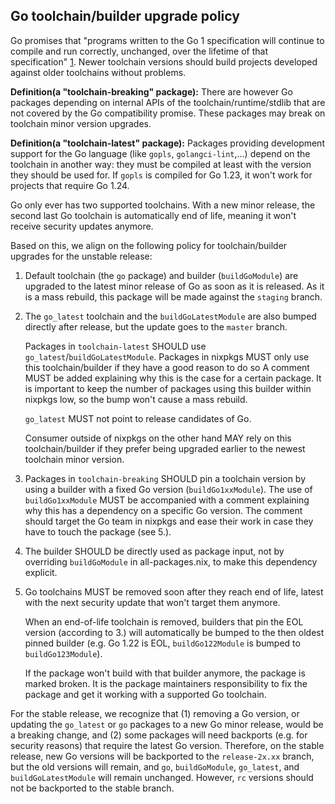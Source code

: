 ## Go toolchain/builder upgrade policy

Go promises that "programs written to the Go 1 specification will continue to compile and run correctly, unchanged, over the lifetime of that specification" [1].
Newer toolchain versions should build projects developed against older toolchains without problems.

**Definition(a "toolchain-breaking" package):**
There are however Go packages depending on internal APIs of the toolchain/runtime/stdlib that are not covered by the Go compatibility promise.
These packages may break on toolchain minor version upgrades.

**Definition(a "toolchain-latest" package):**
Packages providing development support for the Go language (like `gopls`, `golangci-lint`,...) depend on the toolchain in another way: they must be compiled at least with the version they should be used for.
If `gopls` is compiled for Go 1.23, it won't work for projects that require Go 1.24.

Go only ever has two supported toolchains. With a new minor release, the second last Go toolchain is automatically end of life, meaning it won't receive security updates anymore.

Based on this, we align on the following policy for toolchain/builder upgrades for the unstable release:

1. Default toolchain (the `go` package) and builder (`buildGoModule`) are upgraded to the latest minor release of Go as soon as it is released.
  As it is a mass rebuild, this package will be made against the `staging` branch.

2. The `go_latest` toolchain and the `buildGoLatestModule` are also bumped directly after release, but the update goes to the `master` branch.

    Packages in `toolchain-latest` SHOULD use `go_latest`/`buildGoLatestModule`.
    Packages in nixpkgs MUST only use this toolchain/builder if they have a good reason to do so
    A comment MUST be added explaining why this is the case for a certain package.
    It is important to keep the number of packages using this builder within nixpkgs low, so the bump won't cause a mass rebuild.

    `go_latest` MUST not point to release candidates of Go.

    Consumer outside of nixpkgs on the other hand MAY rely on this toolchain/builder if they prefer being upgraded earlier to the newest toolchain minor version.

3. Packages in `toolchain-breaking` SHOULD pin a toolchain version by using a builder with a fixed Go version (`buildGo1xxModule`).
  The use of `buildGo1xxModule` MUST be accompanied with a comment explaining why this has a dependency on a specific Go version.
  The comment should target the Go team in nixpkgs and ease their work in case they have to touch the package (see 5.).

4. The builder SHOULD be directly used as package input, not by overriding `buildGoModule` in all-packages.nix, to make this dependency explicit.

5. Go toolchains MUST be removed soon after they reach end of life, latest with the next security update that won't target them anymore.

    When an end-of-life toolchain is removed, builders that pin the EOL version (according to 3.) will automatically be bumped to the then oldest pinned builder (e.g. Go 1.22 is EOL, `buildGo122Module` is bumped to `buildGo123Module`).

    If the package won't build with that builder anymore, the package is marked broken.
    It is the package maintainers responsibility to fix the package and get it working with a supported Go toolchain.

For the stable release, we recognize that (1) removing a Go version, or updating the `go_latest` or `go` packages to a new Go minor release, would be a breaking change, and (2) some packages will need backports (e.g. for security reasons) that require the latest Go version.
Therefore, on the stable release, new Go versions will be backported to the `release-2x.xx` branch, but the old versions will remain, and `go`, `buildGoModule`, `go_latest`, and `buildGoLatestModule` will remain unchanged.
However, `rc` versions should not be backported to the stable branch.

[1]: http://go.dev/doc/go1compat
